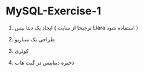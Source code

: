 # MySQL-Exercise-1
1) ایجاد یک دیتا بیس ( ترجیحا از سایت Liara استفاده شود )

2) طراحی یک سناریو

3) کوئری

4) ذخیره دیتابیس در گیت هاب
